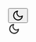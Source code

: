 <nav class="nav" data-v-6799e43e="">
<button id="themeSwitch" aria-label="Switch theme between light and dark" data-v-fc707f4e="" data-v-6799e43e="">
<svg data-v-fc707f4e="" xmlns="http://www.w3.org/2000/svg" width="24" height="24" viewBox="0 0 24 24" fill="none" stroke="currentColor" stroke-width="2" stroke-linecap="round" stroke-linejoin="round" class="moon feather feather-moon"><path data-v-fc707f4e="" d="M21 12.79A9 9 0 1 1 11.21 3 7 7 0 0 0 21 12.79z"></path></svg><!----></button><!----></nav>
<svg data-v-fc707f4e="" xmlns="http://www.w3.org/2000/svg" width="24" height="24" viewBox="0 0 24 24" fill="none" stroke="currentColor" stroke-width="2" stroke-linecap="round" stroke-linejoin="round" class="moon feather feather-moon"><path data-v-fc707f4e="" d="M21 12.79A9 9 0 1 1 11.21 3 7 7 0 0 0 21 12.79z"></path></svg>